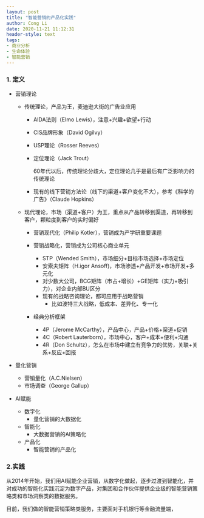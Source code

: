 ```yaml
---
layout: post
title: "智能营销的产品化实践"
author: Cong Li
date: 2020-11-21 11:12:31
header-style: text
tags:
- 商业分析
- 生命体验
- 智能营销
---
```

### 1. 定义

- 营销理论

  - 传统理论，产品为王，麦迪逊大街的广告业应用

    - AIDA法则（Elmo Lewis），注意+兴趣+欲望+行动

    - CIS品牌形象（David Ogilvy）

    - USP理论（Rosser Reeves）

    - 定位理论（Jack Trout）

      60年代以后，传统理论分歧大，定位理论几乎是最后有广泛影响力的传统理论

    - 现有的线下营销方法论（线下的渠道+客户变化不大），参考《科学的广告》（Claude Hopkins）

  - 现代理论，市场（渠道+客户）为王，重点从产品转移到渠道，再转移到客户，颗粒度到客户的实时偏好

    - 营销现代化（Philip Kotler），营销成为产学研重要课题
    - 营销战略化，营销成为公司核心商业单元
      - STP（Wended Smith），市场细分+目标市场选择+市场定位
      - 安索夫矩阵（H.igor Ansoff)，市场渗透+产品开发+市场开发+多元化
      - 对少数大公司，BCG矩阵（市占+增长）+GE矩阵（实力+吸引力），对企业内部BU区分
      - 现有的战略咨询理论，都可应用于战略营销
        - 比如波特三大战略，低成本、差异化、专一化
      
    - 经典分析框架
      - 4P（Jerome McCarthy），产品中心，产品+价格+渠道+促销
      - 4C（Robert Lauterborn），市场中心，客户+成本+便利+沟通
      - 4R（Don Schultz），怎么在市场中建立有竞争力的优势，关联+关系+反应+回报

- 量化营销

  - 营销量化（A.C.Nielsen）
  - 市场调查（George Gallup）

- AI赋能

  - 数字化
    - 量化营销的大数据化
  - 智能化
    - 大数据营销的AI策略化
  - 产品化
    - 智能营销的产品化

### 2.实践

从2014年开始，我们用AI赋能企业营销，从数字化做起，逐步过渡到智能化，并对成功的智能化实践沉淀为数字产品，对集团和合作伙伴提供企业级的智能营销策略类和市场洞察类的数据服务。

目前，我们做的智能营销策略类服务，主要面对手机银行等金融流量端，